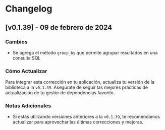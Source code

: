 # Changelog

## [v0.1.39] - 09 de febrero de 2024

### Cambios

- Se agrega el método `group_by` que permite agrupar resultados en una consulta SQL

### Cómo Actualizar

Para integrar esta corrección en tu aplicación, actualiza tu versión de la biblioteca a la `v0.1.39`. Asegúrate de seguir las mejores prácticas de actualización de tu gestor de dependencias favorito.

### Notas Adicionales

- Si estás utilizando versiones anteriores a la `v0.1.39`, te recomendamos actualizar para aprovechar las últimas correcciones y mejoras.
